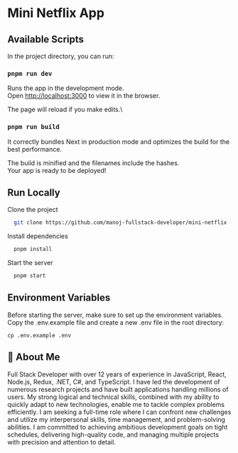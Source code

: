 # Mini Netflix App

## Available Scripts

In the project directory, you can run:

### `pnpm run dev`

Runs the app in the development mode.\
Open [http://localhost:3000](http://localhost:3000) to view it in the browser.

The page will reload if you make edits.\

### `pnpm run build`

It correctly bundles Next in production mode and optimizes the build for the best performance.

The build is minified and the filenames include the hashes.\
Your app is ready to be deployed!


## Run Locally

Clone the project

```bash
  git clone https://github.com/manoj-fullstack-developer/mini-netflix
```

Install dependencies

```bash
  pnpm install
```

Start the server

```bash
  pnpm start
```

## Environment Variables

Before starting the server, make sure to set up the environment variables. Copy the .env.example file and create a new .env file in the root directory:

`cp .env.example .env`



## 🚀 About Me
Full Stack Developer with over 12 years of experience in JavaScript, React, Node.js, Redux, .NET, C#, and TypeScript. I have led the development of numerous research projects and have built applications handling millions of users. My strong logical and technical skills, combined with my ability to quickly adapt to new technologies, enable me to tackle complex problems efficiently. I am seeking a full-time role where I can confront new challenges and utilize my interpersonal skills, time management, and problem-solving abilities. I am committed to achieving ambitious development goals on tight schedules, delivering high-quality code, and managing multiple projects with precision and attention to detail.
